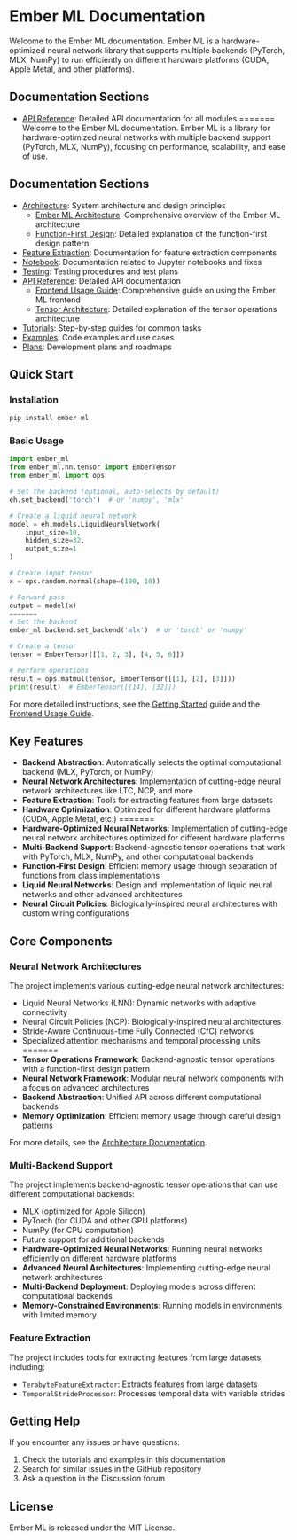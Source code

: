 # Ember ML Documentation

Welcome to the Ember ML documentation. Ember ML is a hardware-optimized neural network library that supports multiple backends (PyTorch, MLX, NumPy) to run efficiently on different hardware platforms (CUDA, Apple Metal, and other platforms).

## Documentation Sections

- [API Reference](api/index.md): Detailed API documentation for all modules
=======
Welcome to the Ember ML documentation. Ember ML is a library for hardware-optimized neural networks with multiple backend support (PyTorch, MLX, NumPy), focusing on performance, scalability, and ease of use.

## Documentation Sections

- [Architecture](architecture/index.md): System architecture and design principles
  - [Ember ML Architecture](architecture/ember_ml_architecture.md): Comprehensive overview of the Ember ML architecture
  - [Function-First Design](architecture/function_first_design.md): Detailed explanation of the function-first design pattern
- [Feature Extraction](feature_extraction/index.md): Documentation for feature extraction components
- [Notebook](notebook/index.md): Documentation related to Jupyter notebooks and fixes
- [Testing](testing/index.md): Testing procedures and test plans
- [API Reference](api/index.md): Detailed API documentation
  - [Frontend Usage Guide](api/frontend_usage_guide.md): Comprehensive guide on using the Ember ML frontend
  - [Tensor Architecture](api/tensor_architecture.md): Detailed explanation of the tensor operations architecture
- [Tutorials](tutorials/index.md): Step-by-step guides for common tasks
- [Examples](examples/index.md): Code examples and use cases
- [Plans](plans/): Development plans and roadmaps

## Quick Start

### Installation

```bash
pip install ember-ml
```

### Basic Usage

```python
import ember_ml
from ember_ml.nn.tensor import EmberTensor
from ember_ml import ops

# Set the backend (optional, auto-selects by default)
eh.set_backend('torch')  # or 'numpy', 'mlx'

# Create a liquid neural network
model = eh.models.LiquidNeuralNetwork(
    input_size=10,
    hidden_size=32,
    output_size=1
)

# Create input tensor
x = ops.random.normal(shape=(100, 10))

# Forward pass
output = model(x)
=======
# Set the backend
ember_ml.backend.set_backend('mlx')  # or 'torch' or 'numpy'

# Create a tensor
tensor = EmberTensor([[1, 2, 3], [4, 5, 6]])

# Perform operations
result = ops.matmul(tensor, EmberTensor([[1], [2], [3]]))
print(result)  # EmberTensor([[14], [32]])
```

For more detailed instructions, see the [Getting Started](tutorials/getting_started.md) guide and the [Frontend Usage Guide](api/frontend_usage_guide.md).

## Key Features

- **Backend Abstraction**: Automatically selects the optimal computational backend (MLX, PyTorch, or NumPy)
- **Neural Network Architectures**: Implementation of cutting-edge neural network architectures like LTC, NCP, and more
- **Feature Extraction**: Tools for extracting features from large datasets
- **Hardware Optimization**: Optimized for different hardware platforms (CUDA, Apple Metal, etc.)
=======
- **Hardware-Optimized Neural Networks**: Implementation of cutting-edge neural network architectures optimized for different hardware platforms
- **Multi-Backend Support**: Backend-agnostic tensor operations that work with PyTorch, MLX, NumPy, and other computational backends
- **Function-First Design**: Efficient memory usage through separation of functions from class implementations
- **Liquid Neural Networks**: Design and implementation of liquid neural networks and other advanced architectures
- **Neural Circuit Policies**: Biologically-inspired neural architectures with custom wiring configurations

## Core Components

### Neural Network Architectures

The project implements various cutting-edge neural network architectures:

- Liquid Neural Networks (LNN): Dynamic networks with adaptive connectivity
- Neural Circuit Policies (NCP): Biologically-inspired neural architectures
- Stride-Aware Continuous-time Fully Connected (CfC) networks
- Specialized attention mechanisms and temporal processing units
=======
- **Tensor Operations Framework**: Backend-agnostic tensor operations with a function-first design pattern
- **Neural Network Framework**: Modular neural network components with a focus on advanced architectures
- **Backend Abstraction**: Unified API across different computational backends
- **Memory Optimization**: Efficient memory usage through careful design patterns

For more details, see the [Architecture Documentation](architecture/ember_ml_architecture.md).

### Multi-Backend Support

The project implements backend-agnostic tensor operations that can use different computational backends:

- MLX (optimized for Apple Silicon)
- PyTorch (for CUDA and other GPU platforms)
- NumPy (for CPU computation)
- Future support for additional backends
- **Hardware-Optimized Neural Networks**: Running neural networks efficiently on different hardware platforms
- **Advanced Neural Architectures**: Implementing cutting-edge neural network architectures
- **Multi-Backend Deployment**: Deploying models across different computational backends
- **Memory-Constrained Environments**: Running models in environments with limited memory

### Feature Extraction

The project includes tools for extracting features from large datasets, including:

- `TerabyteFeatureExtractor`: Extracts features from large datasets
- `TemporalStrideProcessor`: Processes temporal data with variable strides

## Getting Help

If you encounter any issues or have questions:

1. Check the tutorials and examples in this documentation
2. Search for similar issues in the GitHub repository
3. Ask a question in the Discussion forum

## License

Ember ML is released under the MIT License.